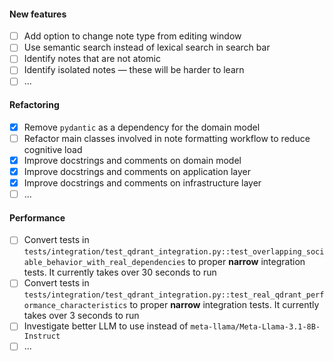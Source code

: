 #### New features

- [ ] Add option to change note type from editing window
- [ ] Use semantic search instead of lexical search in search bar
- [ ] Identify notes that are not atomic
- [ ] Identify isolated notes ― these will be harder to learn 
- [ ] ...

#### Refactoring

- [x] Remove `pydantic` as a dependency for the domain model
- [ ] Refactor main classes involved in note formatting workflow to reduce cognitive load
- [x] Improve docstrings and comments on domain model
- [x] Improve docstrings and comments on application layer 
- [x] Improve docstrings and comments on infrastructure layer
- [ ] ...

#### Performance

- [ ] Convert tests in `tests/integration/test_qdrant_integration.py::test_overlapping_sociable_behavior_with_real_dependencies` to proper **narrow** integration tests. It currently takes over 30 seconds to run
- [ ] Convert tests in `tests/integration/test_qdrant_integration.py::test_real_qdrant_performance_characteristics` to proper **narrow** integration tests. It currently takes over 3 seconds to run
- [ ] Investigate better LLM to use instead of `meta-llama/Meta-Llama-3.1-8B-Instruct`
- [ ] ...
